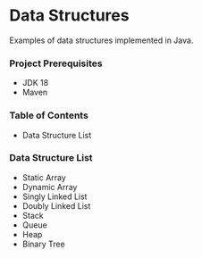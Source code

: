 # Data Structures

Examples of data structures implemented in Java.

### Project Prerequisites

- JDK 18
- Maven

### Table of Contents

- Data Structure List

### Data Structure List

- Static Array
- Dynamic Array
- Singly Linked List
- Doubly Linked List
- Stack
- Queue
- Heap
- Binary Tree
